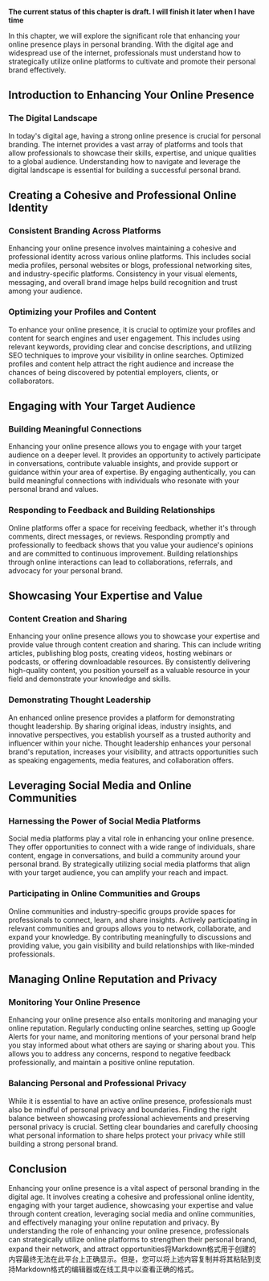 **The current status of this chapter is draft. I will finish it later when I have time**

In this chapter, we will explore the significant role that enhancing your online presence plays in personal branding. With the digital age and widespread use of the internet, professionals must understand how to strategically utilize online platforms to cultivate and promote their personal brand effectively.

Introduction to Enhancing Your Online Presence
----------------------------------------------

### The Digital Landscape

In today's digital age, having a strong online presence is crucial for personal branding. The internet provides a vast array of platforms and tools that allow professionals to showcase their skills, expertise, and unique qualities to a global audience. Understanding how to navigate and leverage the digital landscape is essential for building a successful personal brand.

Creating a Cohesive and Professional Online Identity
----------------------------------------------------

### Consistent Branding Across Platforms

Enhancing your online presence involves maintaining a cohesive and professional identity across various online platforms. This includes social media profiles, personal websites or blogs, professional networking sites, and industry-specific platforms. Consistency in your visual elements, messaging, and overall brand image helps build recognition and trust among your audience.

### Optimizing your Profiles and Content

To enhance your online presence, it is crucial to optimize your profiles and content for search engines and user engagement. This includes using relevant keywords, providing clear and concise descriptions, and utilizing SEO techniques to improve your visibility in online searches. Optimized profiles and content help attract the right audience and increase the chances of being discovered by potential employers, clients, or collaborators.

Engaging with Your Target Audience
----------------------------------

### Building Meaningful Connections

Enhancing your online presence allows you to engage with your target audience on a deeper level. It provides an opportunity to actively participate in conversations, contribute valuable insights, and provide support or guidance within your area of expertise. By engaging authentically, you can build meaningful connections with individuals who resonate with your personal brand and values.

### Responding to Feedback and Building Relationships

Online platforms offer a space for receiving feedback, whether it's through comments, direct messages, or reviews. Responding promptly and professionally to feedback shows that you value your audience's opinions and are committed to continuous improvement. Building relationships through online interactions can lead to collaborations, referrals, and advocacy for your personal brand.

Showcasing Your Expertise and Value
-----------------------------------

### Content Creation and Sharing

Enhancing your online presence allows you to showcase your expertise and provide value through content creation and sharing. This can include writing articles, publishing blog posts, creating videos, hosting webinars or podcasts, or offering downloadable resources. By consistently delivering high-quality content, you position yourself as a valuable resource in your field and demonstrate your knowledge and skills.

### Demonstrating Thought Leadership

An enhanced online presence provides a platform for demonstrating thought leadership. By sharing original ideas, industry insights, and innovative perspectives, you establish yourself as a trusted authority and influencer within your niche. Thought leadership enhances your personal brand's reputation, increases your visibility, and attracts opportunities such as speaking engagements, media features, and collaboration offers.

Leveraging Social Media and Online Communities
----------------------------------------------

### Harnessing the Power of Social Media Platforms

Social media platforms play a vital role in enhancing your online presence. They offer opportunities to connect with a wide range of individuals, share content, engage in conversations, and build a community around your personal brand. By strategically utilizing social media platforms that align with your target audience, you can amplify your reach and impact.

### Participating in Online Communities and Groups

Online communities and industry-specific groups provide spaces for professionals to connect, learn, and share insights. Actively participating in relevant communities and groups allows you to network, collaborate, and expand your knowledge. By contributing meaningfully to discussions and providing value, you gain visibility and build relationships with like-minded professionals.

Managing Online Reputation and Privacy
--------------------------------------

### Monitoring Your Online Presence

Enhancing your online presence also entails monitoring and managing your online reputation. Regularly conducting online searches, setting up Google Alerts for your name, and monitoring mentions of your personal brand help you stay informed about what others are saying or sharing about you. This allows you to address any concerns, respond to negative feedback professionally, and maintain a positive online reputation.

### Balancing Personal and Professional Privacy

While it is essential to have an active online presence, professionals must also be mindful of personal privacy and boundaries. Finding the right balance between showcasing professional achievements and preserving personal privacy is crucial. Setting clear boundaries and carefully choosing what personal information to share helps protect your privacy while still building a strong personal brand.

Conclusion
----------

Enhancing your online presence is a vital aspect of personal branding in the digital age. It involves creating a cohesive and professional online identity, engaging with your target audience, showcasing your expertise and value through content creation, leveraging social media and online communities, and effectively managing your online reputation and privacy. By understanding the role of enhancing your online presence, professionals can strategically utilize online platforms to strengthen their personal brand, expand their network, and attract opportunities将Markdown格式用于创建的内容最终无法在此平台上正确显示。但是，您可以将上述内容复制并将其粘贴到支持Markdown格式的编辑器或在线工具中以查看正确的格式。
